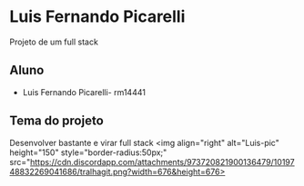 
# Luis Fernando Picarelli
Projeto de um full stack
## Aluno
- Luis Fernando Picarelli- rm14441 
## Tema do projeto
Desenvolver bastante e virar full stack
<img align="right" alt="Luis-pic" height="150" style="border-radius:50px;" src="https://cdn.discordapp.com/attachments/973720821900136479/1019748832269041686/tralhagit.png?width=676&height=676>
